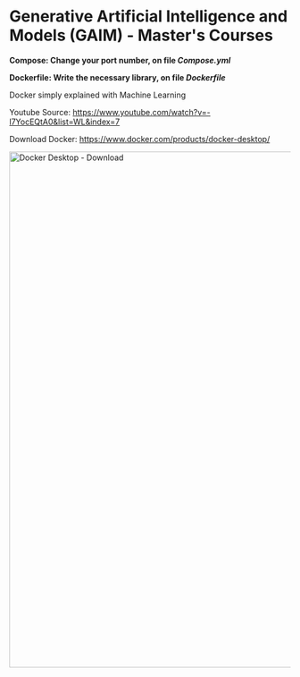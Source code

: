 # Generative Artificial Intelligence and Models (GAIM) - Master's Courses

**Compose: Change your port number, on file _Compose.yml_**

**Dockerfile: Write the necessary library, on file _Dockerfile_**
  
Docker simply explained with Machine Learning

Youtube Source: https://www.youtube.com/watch?v=-l7YocEQtA0&list=WL&index=7

Download Docker: https://www.docker.com/products/docker-desktop/

<img width="923" alt="Docker Desktop - Download" src="https://github.com/user-attachments/assets/074bbe50-51c6-4a58-ab1d-d02fb83409a9">
